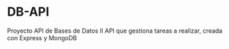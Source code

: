 # DB-API
Proyecto API de Bases de Datos II
API que gestiona tareas a realizar, creada con Express y MongoDB

